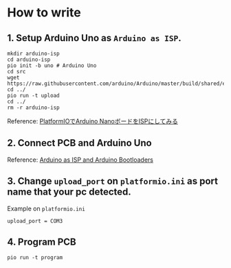 # How to write

## 1. Setup Arduino Uno as `Arduino as ISP`.

```
mkdir arduino-isp
cd arduino-isp
pio init -b uno # Arduino Uno
cd src
wget https://raw.githubusercontent.com/arduino/Arduino/master/build/shared/examples/11.ArduinoISP/ArduinoISP/ArduinoISP.ino
cd ../
pio run -t upload
cd ../
rm -r arduino-isp
```

Reference: [PlatformIOでArduino NanoボードをISPにしてみる](https://qiita.com/tab4moji/items/f58e12d7d1fbb34179c9)

## 2. Connect PCB and Arduino Uno

Reference: [Arduino as ISP and Arduino Bootloaders](https://www.arduino.cc/en/Tutorial/ArduinoISP)

## 3. Change `upload_port` on `platformio.ini` as port name that your pc detected.

Example on `platformio.ini`
```
upload_port = COM3
```

## 4. Program PCB

```
pio run -t program
```
